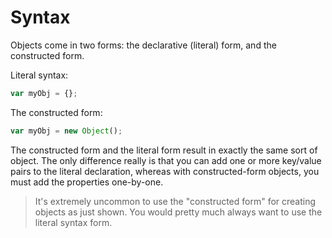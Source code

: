 # Syntax

Objects come in two forms: the declarative (literal) form, and the constructed form.

Literal syntax:

```javascript
var myObj = {};
```

The constructed form:

```javascript
var myObj = new Object();
```

The constructed form and the literal form result in exactly the same sort of object. The only difference really is that you can add one or more key/value pairs to the literal declaration, whereas with constructed-form objects, you must add the properties one-by-one.

> It's extremely uncommon to use the "constructed form" for creating objects as just shown. You would pretty much always want to use the literal syntax form.
